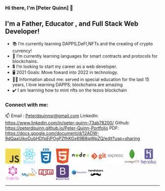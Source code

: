 
### Hi there, I'm [Peter Quinn] 👋

## I'm a Father, Educator , and Full Stack Web Developer!
- 📚    I’m currently learning DAPPS,DeFI,NFTs and the creating of crypto currency! 
- 💱    I’m currently learning languages for smart contracts and protocols for blockchains.
-  💲    I’m looking to start my career as a web developer.
- 🖥️    2021 Goals: Move foward into 2022 in technology.
- 🧑‍🏫  Information about me: served  in special education for the last 15 years, I love learning DAPPS; blockchains are amazing
-  ✔️   I am learning how to mint nfts on the tezos blockchain

  

### Connect with me:

📫 Email : Peterdquinnsr@gmail.com
    LinkedIn:  https://www.linkedin.com/in/peter-quinn-73ab78200/
    Github:    https://peterdquinn.github.io/Peter-Quinn-Portfolio 
    PDF: https://docs.google.com/document/d/12ADW-9dQaaUikoDubHDfpEjPOgPZfhKGx69B8ipWpZQ/edit?usp=sharing



<img src="https://github.com/devicons/devicon/blob/master/icons/javascript/javascript-original.svg" alt="JavaScript" width="50" height="50"/> <img src="https://github.com/devicons/devicon/blob/master/icons/react/react-original-wordmark.svg" alt="React" width="50" height="50"/>
<img src="https://github.com/devicons/devicon/blob/master/icons/css3/css3-plain-wordmark.svg" alt="CSS" width="50" height="50"/>
<img src="https://github.com/devicons/devicon/blob/master/icons/html5/html5-original.svg" alt="javascript logo" width="50" height="50" />
<img src="https://github.com/devicons/devicon/blob/master/icons/nodejs/nodejs-original-wordmark.svg" alt="NodeJS" width="60" height="60"/>
<img src="https://github.com/devicons/devicon/blob/master/icons/git/git-plain-wordmark.svg" alt="javascript logo" width="50" height="50" />
<img src="https://github.com/devicons/devicon/blob/master/icons/express/express-original-wordmark.svg" alt="javascript logo" width="50" height="50" />
<img src="https://github.com/devicons/devicon/blob/master/icons/mongodb/mongodb-original-wordmark.svg" alt="MongoDB" width="50" height="50"/>
<img src="https://github.com/devicons/devicon/blob/master/icons/heroku/heroku-plain-wordmark.svg" alt="heroku logo" width="50" height="50" />
<img src="https://github.com/devicons/devicon/blob/master/icons/graphql/graphql-plain-wordmark.svg" alt="graphql logo" width="50" height="50" />
<img src="https://github.com/devicons/devicon/blob/master/icons/mysql/mysql-original-wordmark.svg" alt="mysql logo" width="50" height="50" />
<img src="https://github.com/devicons/devicon/blob/master/icons/npm/npm-original-wordmark.svg" alt="npm logo" width="50" height="50" />
<img src="https://github.com/devicons/devicon/blob/master/icons/bootstrap/bootstrap-plain-wordmark.svg" alt="bootstrap logo" width="50" height="50" />
<img src="https://github.com/devicons/devicon/blob/master/icons/sequelize/sequelize-original-wordmark.svg" alt="sequelize logo" width="50" height="50" />
<img src="https://github.com/devicons/devicon/blob/master/icons/handlebars/handlebars-original-wordmark.svg" alt="handlebars logo" width="50" height="50" />



---



